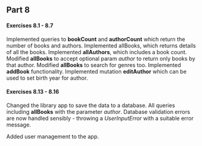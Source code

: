## Part 8

#### Exercises 8.1 - 8.7

Implemented queries to **bookCount** and **authorCount** which return the number of books and authors. Implemented allBooks, which returns details of all the books. Implemented **allAuthors**, which includes a book count. Modified **allBooks** to accept optional param _author_ to return only books by that author. Modified **allBooks** to search for genres too. Implemented **addBook** functionality. Implemented mutation **editAuthor** which can be used to set birth year for author.

#### Exercises 8.13 - 8.16

Changed the library app to save the data to a database. All queries including **allBooks** with the parameter _author_. Database validation errors are now handled sensibly - throwing a _UserInputError_ with a suitable error message.

Added user management to the app.
